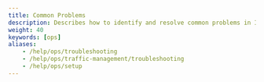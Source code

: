 ```yaml
---
title: Common Problems
description: Describes how to identify and resolve common problems in Istio.
weight: 40
keywords: [ops]
aliases:
    - /help/ops/troubleshooting
    - /help/ops/traffic-management/troubleshooting
    - /help/ops/setup
---
```

